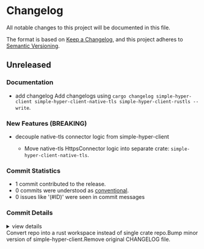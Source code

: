# Changelog

All notable changes to this project will be documented in this file.

The format is based on [Keep a Changelog](https://keepachangelog.com/en/1.0.0/),
and this project adheres to [Semantic Versioning](https://semver.org/spec/v2.0.0.html).

## Unreleased

### Documentation

 - <csr-id-96e112b86843ed5732b17a3d909900db40cf3a93/> add changelog
   Add changelogs using `cargo changelog simple-hyper-client simple-hyper-client-native-tls simple-hyper-client-rustls --write`.

### New Features (BREAKING)

 - <csr-id-c1274bfc9f43f77b5a4fe612e78fa6db4d6b4aff/> decouple native-tls connector logic from simple-hyper-client
   - Move native-tls HttpsConnector logic into separate crate: `simple-hyper-client-native-tls`.

### Commit Statistics

<csr-read-only-do-not-edit/>

 - 1 commit contributed to the release.
 - 0 commits were understood as [conventional](https://www.conventionalcommits.org).
 - 0 issues like '(#ID)' were seen in commit messages

### Commit Details

<csr-read-only-do-not-edit/>

<details><summary>view details</summary>

 * **Uncategorized**
    - Feat: decouple native-tls connector logic from simple-hyper-client ([`eae276d`](https://github.com/fortanix/simple-hyper-client/commit/eae276d75b2cb7831a40651fcd85db34a135f326))
</details>

<csr-unknown>
Convert repo into a rust workspace instead of single crate repo.Bump minor version of simple-hyper-client.Remove original CHANGELOG file.<csr-unknown/>

